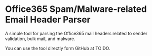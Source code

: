 # Office365 Spam/Malware-related Email Header Parser

A simple tool for parsing the Office365 mail headers related to sender validation, bulk mail, and malware.

You can use the tool directly form GitHub at TO DO.
